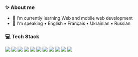 

<!--
### Hi there 👋
**seitvalieva/seitvalieva** is a ✨ _special_ ✨ repository because its `README.md` (this file) appears on your GitHub profile.


Here are some ideas to get you started:

- 🔭 I’m currently working on web and mobile web development 
- 🌱 I’m currently learning JavaScript
- :speech_balloon: English Français Ukrainian Russian
- 👯 I’m looking to collaborate on ...
- 🤔 I’m looking for help with ...
- 💬 Ask me about ...
- 📫 How to reach me: ...
- 😄 Pronouns: ...
- ⚡ Fun fact: ...
-->
<!--
<picture>
 <source media="(prefers-color-scheme: dark)" srcset="https://user-images.githubusercontent.com/25423296/163456776-7f95b81a-f1ed-45f7-b7ab-8fa810d529fa.png">
 <source media="(prefers-color-scheme: light)" srcset="https://user-images.githubusercontent.com/25423296/163456779-a8556205-d0a5-45e2-ac17-42d089e3c3f8.png">
 <img alt="SUN MOON" src="https://user-images.githubusercontent.com/25423296/163456779-a8556205-d0a5-45e2-ac17-42d089e3c3f8.png">
</picture>
-->

### ✨ About me

- 🌱 I’m currently learning Web and mobile web development 
- 💬 I'm speaking ▪ English ▪ Français ▪ Ukrainian ▪ Russian

### 💻 Tech Stack
<p>
 <img src="https://img.shields.io/badge/HTML5-E34F26?logo=HTML5&logoColor=white&style=flat" />
 <img src="https://img.shields.io/badge/CSS3-1572B6?logo=CSS3&logoColor=white&style=flat" />
 <img src="https://img.shields.io/badge/GitHub-181717?logo=GitHub&logoColor=white&style=flat" />
 <img src="https://img.shields.io/badge/Figma-F24E1E?logo=Figma&logoColor=white&style=flat" />
 <img src="https://img.shields.io/badge/Bootstrap-7952B3?logo=Bootstrap&logoColor=white&style=flat" />
 <!--
 <img src="https://img.shields.io/badge/JavaScript-F7DF1E?logo=JavaScript&logoColor=white&style=flat" />
 <img src="https://img.shields.io/badge/PHP-777BB4?logo=PHP&logoColor=white&style=flat" />
 <img src="https://img.shields.io/badge/Sass-CC6699?logo=Sass&logoColor=white&style=flat" />
 -->
 <img src="https://img.shields.io/badge/Jira-0052CC?logo=Jira&logoColor=white&style=flat" />
 <img src="https://img.shields.io/badge/Chrome-DevTools-4285F4?logo=Google-Chrome&logoColor=white&style=flat" />
 <img src="https://img.shields.io/badge/Android-DebugBridge-34A853?logo=Android&logoColor=white&style=flat" />
 <img src="https://img.shields.io/badge/Trello-0052CC?logo=Trello&logoColor=white&style=flat" />
 <img src="https://img.shields.io/badge/Fiddler-34A853?logo=SimpleIconName&logoColor=white&style=flat" />
 <img src="https://img.shields.io/badge/Charles-F3F5F5?logo=Charles&logoColor=black&style=flat" />
</p>

<!--
[![Top Langs](https://github-readme-stats.vercel.app/api/top-langs/?username=yourusername)](https://github.com/anuraghazra/github-readme-stats)

<img src=https://github-readme-stats.vercel.app/api/top-langs/?username=yourusername &layout=compact />
-->

  

